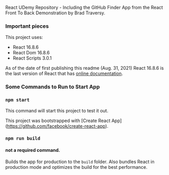 React UDemy Repository - Including the GitHub Finder App from the React Front To Back Demonstration by Brad Traversy. 

### Important pieces
This project uses:
- React 16.8.6 
- React Dom 16.8.6
- React Scripts 3.0.1

As of the date of first publishing this readme (Aug. 31, 2021)
React 16.8.6 is the last version of React that has [online 
documentation](https://5d4b5feba32acd0008d0df98--reactjs.netlify.app). 


### Some Commands to Run to Start App

### `npm start`
This command will start this project to test it out. 

This project was bootstrapped with [Create React App] 
(https://github.com/facebook/create-react-app). 

### `npm run build`

#### not a required command. 
Builds the app for production to the `build` folder. Also bundles React in production mode 
and optimizes the build for the best performance.
